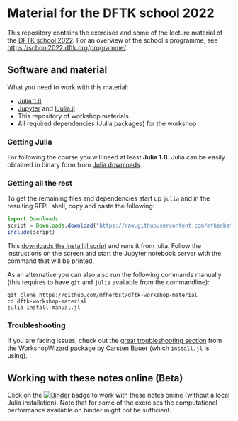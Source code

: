 # Material for the DFTK school 2022

This repository contains the exercises and some of the lecture material of
the [DFTK school 2022](https://school2022.dftk.org/).
For an overview of the school's programme, see
https://school2022.dftk.org/programme/.

## Software and material
What you need to work with this material:

- [Julia 1.8](https://julialang.org/downloads/)
- [Jupyter](https://jupyter.org/) and [IJulia.jl](https://github.com/JuliaLang/IJulia.jl)
- This repository of workshop materials
- All required dependencies (Julia packages) for the workshop

### Getting Julia
For following the course you will need at least **Julia 1.8**.
Julia can be easily obtained in binary form from [Julia downloads](https://julialang.org/downloads/).

### Getting all the rest
To get the remaining files and dependencies
start up `julia` and in the resulting REPL shell,
copy and paste the following:

```julia
import Downloads
script = Downloads.download("https://raw.githubusercontent.com/mfherbst/dftk-workshop-material/master/install.jl")
include(script)
```

This [downloads the install.jl script](https://raw.githubusercontent.com/mfherbst/dftk-workshop-material/master/install.jl)
and runs it from julia.
Follow the instructions on the screen and start the Jupyter notebook server
with the command that will be printed.

As an alternative you can also also run the following commands manually
(this requires to have `git` and `julia` available from the commandline):
```
git clone https://github.com/mfherbst/dftk-workshop-material
cd dftk-workshop-material
julia install-manual.jl
```

### Troubleshooting
If you are facing issues, check out
the [great troubleshooting section](https://carstenbauer.github.io/WorkshopWizard.jl/dev/troubleshooting/)
from the WorkshopWizard package by Carsten Bauer (which `install.jl` is using).

## Working with these notes online (Beta)
Click on the [![Binder](https://mybinder.org/badge_logo.svg)](https://mybinder.org/v2/gh/mfherbst/dftk-workshop-material/master)
badge to work with these notes online (without a local Julia installation).
Note that for some of the exercises the computational performance available on
binder might not be sufficient.
